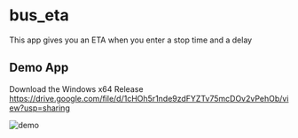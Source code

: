 # bus_eta

This app gives you an ETA when you enter a stop time and a delay

## Demo App
Download the Windows x64 Release https://drive.google.com/file/d/1cHOh5r1nde9zdFYZTv75mcDOv2vPehOb/view?usp=sharing  

  
![demo](https://github.com/tlaw22/bus_eta/assets/108081811/0d15a97b-ce3b-49ae-9dc1-47411de9f0e8)
